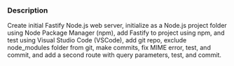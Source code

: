### Description

Create initial Fastify Node.js web server, initialize as a Node.js project folder using Node Package Manager (npm), add Fastify to project using npm, and test using Visual Studio Code (VSCode), add git repo, exclude node_modules folder from git, make commits, fix MIME error, test, and commit, and add a second route with query parameters, test, and commit.
